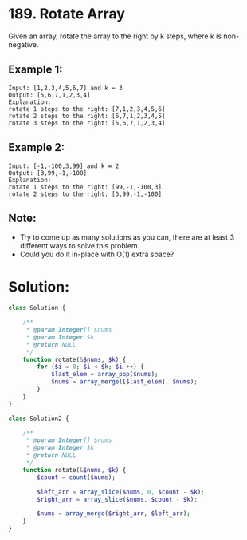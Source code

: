 # 189. Rotate Array
Given an array, rotate the array to the right by k steps, where k is non-negative.
## Example 1:
~~~
Input: [1,2,3,4,5,6,7] and k = 3
Output: [5,6,7,1,2,3,4]
Explanation:
rotate 1 steps to the right: [7,1,2,3,4,5,6]
rotate 2 steps to the right: [6,7,1,2,3,4,5]
rotate 3 steps to the right: [5,6,7,1,2,3,4]
~~~
## Example 2:
~~~
Input: [-1,-100,3,99] and k = 2
Output: [3,99,-1,-100]
Explanation: 
rotate 1 steps to the right: [99,-1,-100,3]
rotate 2 steps to the right: [3,99,-1,-100]
~~~
## Note:
* Try to come up as many solutions as you can, there are at least 3 different ways to solve this problem.
* Could you do it in-place with O(1) extra space?

# Solution:
~~~PHP
class Solution {

    /**
     * @param Integer[] $nums
     * @param Integer $k
     * @return NULL
     */
    function rotate(&$nums, $k) {
        for ($i = 0; $i < $k; $i ++) {
            $last_elem = array_pop($nums);
            $nums = array_merge([$last_elem], $nums);
        }
    }
}

class Solution2 {

    /**
     * @param Integer[] $nums
     * @param Integer $k
     * @return NULL
     */
    function rotate(&$nums, $k) {
        $count = count($nums);

        $left_arr = array_slice($nums, 0, $count - $k);
        $right_arr = array_slice($nums, $count - $k);

        $nums = array_merge($right_arr, $left_arr);
    }
}
~~~